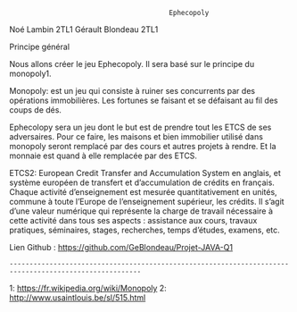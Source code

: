				               				Ephecopoly
  
 Noé Lambin 2TL1
 Gérault Blondeau 2TL1



Principe général

Nous allons créer le jeu Ephecopoly. Il sera basé sur le principe du monopoly1.

Monopoly: est un jeu qui consiste à ruiner ses concurrents par des opérations immobilières. Les fortunes se faisant et se défaisant au fil des coups de dés.

Ephecolopy sera un jeu dont le but est de prendre tout les ETCS de ses adversaires. Pour ce faire, les maisons et bien immobilier utilisé dans monopoly seront remplacé par des cours et autres projets à rendre. Et la monnaie est quand à elle remplacée par des ETCS.










ETCS2: European Credit Transfer and Accumulation System en anglais, et système européen de 	transfert et d’accumulation de crédits en français. Chaque activité d’enseignement est 	mesurée quantitativement en unités, commune à toute l’Europe de l’enseignement supérieur, 	les crédits. Il s’agit d’une valeur numérique qui représente la charge de travail nécessaire à 	cette activité dans tous ses aspects : assistance aux cours, travaux pratiques, séminaires, 	stages, recherches, temps d’études, examens, etc.









Lien Github : https://github.com/GeBlondeau/Projet-JAVA-Q1

	-------------------------------------------------------------------------------------------------------


 1: https://fr.wikipedia.org/wiki/Monopoly
 2: http://www.usaintlouis.be/sl/515.html
